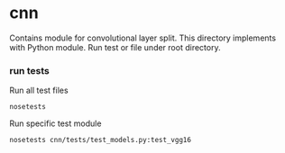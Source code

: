 # cnn
Contains module for convolutional layer split. This directory implements with Python
module. Run test or file under root directory. 

### run tests
Run all test files
```angular2html
nosetests
```
Run specific test module
```angular2html
nosetests cnn/tests/test_models.py:test_vgg16
```